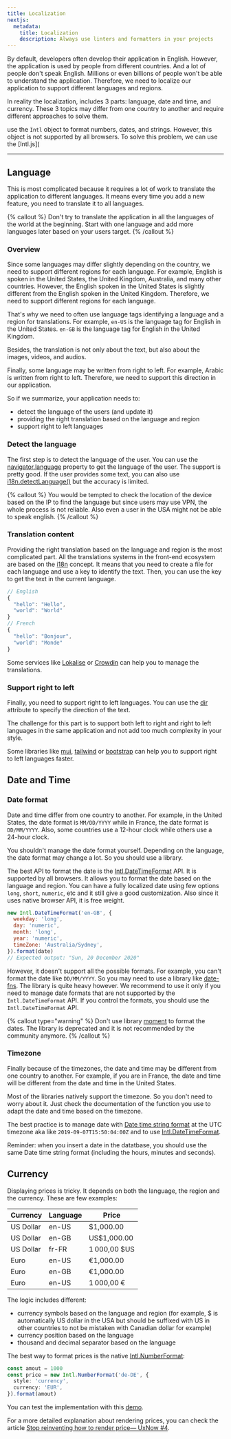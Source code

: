 ```yaml
---
title: Localization
nextjs:
  metadata:
    title: Localization
    description: Always use linters and formatters in your projects
---
```


By default, developers often develop their application in English. However, the application is used by people from different countries.
And a lot of people don't speak English. Millions or even billions of people won't be able to understand the application. Therefore, we need to localize our application to support different languages and regions.

In reality the localization, includes 3 parts: language, date and time, and currency. These 3 topics may differ from one country to another and require different approaches to solve them.

use the `Intl` object to format numbers, dates, and strings. However, this object is not supported by all browsers. To solve this problem, we can use the [Intl.js](

---

## Language

This is most complicated because it requires a lot of work to translate the application to different languages. It means every time you add a new feature, you need to translate it to all languages.

{% callout %}
Don't try to translate the application in all the languages of the world at the beginning. Start with one language and add more languages later based on your users target.
{% /callout %}

### Overview

Since some languages may differ slightly depending on the country, we need to support different regions for each language. For example, English is spoken in the United States, the United Kingdom, Australia, and many other countries. However, the English spoken in the United States is slightly different from the English spoken in the United Kingdom. Therefore, we need to support different regions for each language.

That's why we need to often use language tags identifying a language and a region for translations. For example, `en-US` is the language tag for English in the United States. `en-GB` is the language tag for English in the United Kingdom.

Besides, the translation is not only about the text, but also about the images, videos, and audios.

Finally, some language may be written from right to left. For example, Arabic is written from right to left. Therefore, we need to support this direction in our application.

So if we summarize, your application needs to:

- detect the language of the users (and update it)
- providing the right translation based on the language and region
- support right to left languages

### Detect the language

The first step is to detect the language of the user. You can use the [navigator.language](https://developer.mozilla.org/en-US/docs/Web/API/NavigatorLanguage/language) property to get the language of the user. The support is pretty good. If the user provides some text, you can also use [i18n.detectLanguage()](https://developer.mozilla.org/en-US/docs/Mozilla/Add-ons/WebExtensions/API/i18n/detectLanguage) but the accuracy is limited.

{% callout %}
You would be tempted to check the location of the device based on the IP to find the language but since users may use VPN, the whole process is not reliable. Also even a user in the USA might not be able to speak english.
{% /callout %}

### Translation content

Providing the right translation based on the language and region is the most complicated part. All the translations systems in the front-end ecosystem are based on the [i18n](https://developer.mozilla.org/en-US/docs/Mozilla/Add-ons/WebExtensions/API/i18n) concept. It means that you need to create a file for each language and use a key to identify the text. Then, you can use the key to get the text in the current language.

```js
// English
{
  "hello": "Hello",
  "world": "World"
}
// French
{
  "hello": "Bonjour",
  "world": "Monde"
}
```

Some services like [Lokalise](https://lokalise.com/) or [Crowdin](https://crowdin.com/) can help you to manage the translations.

### Support right to left

Finally, you need to support right to left languages. You can use the [dir](https://developer.mozilla.org/en-US/docs/Web/HTML/Global_attributes/dir) attribute to specify the direction of the text.

The challenge for this part is to support both left to right and right to left languages in the same application and not add too much complexity in your style.

Some libraries like [mui](https://mui.com/), [tailwind](https://tailwindcss.com) or [bootstrap](https://getbootstrap.com/) can help you to support right to left languages faster.

## Date and Time

### Date format

Date and time differ from one country to another. For example, in the United States, the date format is `MM/DD/YYYY` while in France, the date format is `DD/MM/YYYY`. Also, some countries use a 12-hour clock while others use a 24-hour clock.

You shouldn't manage the date format yourself. Depending on the language, the date format may change a lot. So you should use a library.

The best API to format the date is the [Intl.DateTimeFormat](https://developer.mozilla.org/en-US/docs/Web/JavaScript/Reference/Global_Objects/Intl/DateTimeFormat/DateTimeFormat) API. It is supported by all browsers. It allows you to format the date based on the language and region. You can have a fully localized date using few options `long`, `short`, `numeric`, etc and it still give a good customization. Also since it uses native browser API, it is free weight.

```js
new Intl.DateTimeFormat('en-GB', {
  weekday: 'long',
  day: 'numeric',
  month: 'long',
  year: 'numeric',
  timeZone: 'Australia/Sydney',
}).format(date)
// Expected output: "Sun, 20 December 2020"
```

However, it doesn't support all the possible formats. For example, you can't format the date like `DD/MM/YYYY`. So you may need to use a library like [date-fns](https://date-fns.org/). The library is quite heavy however. We recommend to use it only if you need to manage date formats that are not supported by the `Intl.DateTimeFormat` API. If you control the formats, you should use the `Intl.DateTimeFormat` API.

{% callout type="warning" %}
Don't use library [moment](https://momentjs.com/) to format the dates. The library is deprecated and it is not recommended by the community anymore.
{% /callout %}

### Timezone

Finally because of the timezones, the date and time may be different from one country to another. For example, if you are in France, the date and time will be different from the date and time in the United States.

Most of the libraries natively support the timezone. So you don't need to worry about it. Just check the documentation of the function you use to adapt the date and time based on the timezone.

The best practice is to manage date with [Date time string format](https://developer.mozilla.org/en-US/docs/Web/JavaScript/Reference/Global_Objects/Date#date_time_string_format) at the UTC timezone aka like `2019-09-07T15:50:04:00Z` and to use [Intl.DateTimeFormat](https://developer.mozilla.org/en-US/docs/Web/JavaScript/Reference/Global_Objects/Intl/DateTimeFormat/DateTimeFormat).

Reminder: when you insert a date in the datatbase, you should use the same Date time string format (including the hours, minutes and seconds).

## Currency

Displaying prices is tricky. It depends on both the language, the region and the currency. These are few examples:

| Currency  | Language | Price        |
| --------- | -------- | ------------ |
| US Dollar | en-US    | $1,000.00    |
| US Dollar | en-GB    | US$1,000.00  |
| US Dollar | fr-FR    | 1 000,00 $US |
| Euro      | en-US    | €1,000.00    |
| Euro      | en-GB    | €1,000.00    |
| Euro      | en-US    | 1 000,00 €   |

The logic includes different:

- currency symbols based on the language and region (for example, $ is automatically US dollar in the USA but should be suffixed with US in other countries to not be mistaken with Canadian dollar for example)
- currency position based on the language
- thousand and decimal separator based on the language

The best way to format prices is the native [Intl.NumberFormat](https://developer.mozilla.org/en-US/docs/Web/JavaScript/Reference/Global_Objects/Intl/NumberFormat):

```ts
const amout = 1000
const price = new Intl.NumberFormat('de-DE', {
  style: 'currency',
  currency: 'EUR',
}).format(amout)
```

You can test the implementation with this [demo](/examples/price-rendering).

For a more detailed explanation about rendering prices, you can check the article [Stop reinventing how to render price— UxNow #4](https://thibault-friedrich.medium.com/stop-reinventing-how-to-render-price-uxnow-4-286a7a178c85).
